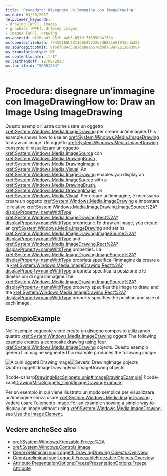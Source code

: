 ```yaml
---
title: 'Procedura: disegnare un’immagine con ImageDrawing'
ms.date: 03/30/2017
helpviewer_keywords:
- drawing [WPF], images
- graphics [WPF], drawing images
- images [WPF], drawing
ms.assetid: df28ab41-25fb-4ab3-b51d-7f695b24f55e
ms.openlocfilehash: f9459185bf81160b45222e7d6821e0f945ada381
ms.sourcegitcommit: 9f6df084c53a3da0ea657ed0d708a72213683084
ms.translationtype: MT
ms.contentlocale: it-IT
ms.lasthandoff: 12/09/2020
ms.locfileid: "96951254"
---
```

# <a name="how-to-draw-an-image-using-imagedrawing"></a><span data-ttu-id="2df04-102">Procedura: disegnare un’immagine con ImageDrawing</span><span class="sxs-lookup"><span data-stu-id="2df04-102">How to: Draw an Image Using ImageDrawing</span></span>
<span data-ttu-id="2df04-103">Questo esempio illustra come usare un oggetto <xref:System.Windows.Media.ImageDrawing> per creare un'immagine.</span><span class="sxs-lookup"><span data-stu-id="2df04-103">This example shows how to use an <xref:System.Windows.Media.ImageDrawing> to draw an image.</span></span> <span data-ttu-id="2df04-104">Un oggetto <xref:System.Windows.Media.ImageDrawing> consente di visualizzare un oggetto <xref:System.Windows.Media.ImageSource> con <xref:System.Windows.Media.DrawingBrush> , <xref:System.Windows.Media.DrawingImage> o <xref:System.Windows.Media.Visual> .</span><span class="sxs-lookup"><span data-stu-id="2df04-104">An <xref:System.Windows.Media.ImageDrawing> enables you display an <xref:System.Windows.Media.ImageSource> with a <xref:System.Windows.Media.DrawingBrush>, <xref:System.Windows.Media.DrawingImage>, or <xref:System.Windows.Media.Visual>.</span></span> <span data-ttu-id="2df04-105">Per creare un'immagine, è necessario creare un oggetto <xref:System.Windows.Media.ImageDrawing> e impostare le relative <xref:System.Windows.Media.ImageDrawing.ImageSource%2A?displayProperty=nameWithType> <xref:System.Windows.Media.ImageDrawing.Rect%2A?displayProperty=nameWithType> proprietà e.</span><span class="sxs-lookup"><span data-stu-id="2df04-105">To draw an image, you create an <xref:System.Windows.Media.ImageDrawing> and set its <xref:System.Windows.Media.ImageDrawing.ImageSource%2A?displayProperty=nameWithType> and <xref:System.Windows.Media.ImageDrawing.Rect%2A?displayProperty=nameWithType> properties.</span></span> <span data-ttu-id="2df04-106">La <xref:System.Windows.Media.ImageDrawing.ImageSource%2A?displayProperty=nameWithType> proprietà specifica l'immagine da creare e la <xref:System.Windows.Media.ImageDrawing.Rect%2A?displayProperty=nameWithType> proprietà specifica la posizione e le dimensioni di ogni immagine.</span><span class="sxs-lookup"><span data-stu-id="2df04-106">The <xref:System.Windows.Media.ImageDrawing.ImageSource%2A?displayProperty=nameWithType> property specifies the image to draw, and the <xref:System.Windows.Media.ImageDrawing.Rect%2A?displayProperty=nameWithType> property specifies the position and size of each image.</span></span>  
  
## <a name="example"></a><span data-ttu-id="2df04-107">Esempio</span><span class="sxs-lookup"><span data-stu-id="2df04-107">Example</span></span>  
 <span data-ttu-id="2df04-108">Nell'esempio seguente viene creato un disegno composito utilizzando quattro <xref:System.Windows.Media.ImageDrawing> oggetti.</span><span class="sxs-lookup"><span data-stu-id="2df04-108">The following example creates a composite drawing using four <xref:System.Windows.Media.ImageDrawing> objects.</span></span> <span data-ttu-id="2df04-109">Questo esempio genera l'immagine seguente:</span><span class="sxs-lookup"><span data-stu-id="2df04-109">This example produces the following image:</span></span>  
  
 <span data-ttu-id="2df04-110">![Alcuni oggetti DrawingImage](./media/graphicsmm-imagedrawingexample.jpg "graphicsmm_ImageDrawingExample")</span><span class="sxs-lookup"><span data-stu-id="2df04-110">![Several DrawingImage objects](./media/graphicsmm-imagedrawingexample.jpg "graphicsmm_ImageDrawingExample")</span></span>  
<span data-ttu-id="2df04-111">Quattro oggetti ImageDrawing</span><span class="sxs-lookup"><span data-stu-id="2df04-111">Four ImageDrawing objects</span></span>  
  
 [!code-csharp[DrawingMiscSnippets_snip#ImageDrawingExample](~/samples/snippets/csharp/VS_Snippets_Wpf/DrawingMiscSnippets_snip/CSharp/ImageDrawingExample.cs#imagedrawingexample)]
 [!code-xaml[DrawingMiscSnippets_snip#ImageDrawingExample](~/samples/snippets/xaml/VS_Snippets_Wpf/DrawingMiscSnippets_snip/XAML/ImageDrawingExample.xaml#imagedrawingexample)]  
  
 <span data-ttu-id="2df04-112">Per un esempio in cui viene illustrato un modo semplice per visualizzare un'immagine senza usare <xref:System.Windows.Media.ImageDrawing> , vedere [usare l'elemento Image](../controls/how-to-use-the-image-element.md).</span><span class="sxs-lookup"><span data-stu-id="2df04-112">For an example showing a simple way to display an image without using <xref:System.Windows.Media.ImageDrawing>, see [Use the Image Element](../controls/how-to-use-the-image-element.md).</span></span>  
  
## <a name="see-also"></a><span data-ttu-id="2df04-113">Vedere anche</span><span class="sxs-lookup"><span data-stu-id="2df04-113">See also</span></span>

- <xref:System.Windows.Freezable.Freeze%2A>
- <xref:System.Windows.Controls.Image>
- [<span data-ttu-id="2df04-114">Cenni preliminari sugli oggetti Drawing</span><span class="sxs-lookup"><span data-stu-id="2df04-114">Drawing Objects Overview</span></span>](drawing-objects-overview.md)
- [<span data-ttu-id="2df04-115">Cenni preliminari sugli oggetti Freezable</span><span class="sxs-lookup"><span data-stu-id="2df04-115">Freezable Objects Overview</span></span>](../advanced/freezable-objects-overview.md)
- [<span data-ttu-id="2df04-116">Attributo PresentationOptions:Freeze</span><span class="sxs-lookup"><span data-stu-id="2df04-116">PresentationOptions:Freeze Attribute</span></span>](../advanced/presentationoptions-freeze-attribute.md)

